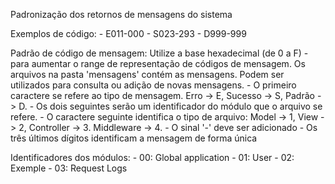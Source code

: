 Padronização dos retornos de mensagens do sistema

Exemplos de código:
    - E011-000
    - S023-293
    - D999-999

Padrão de código de mensagem:
    Utilize a base hexadecimal (de 0 a F) - para aumentar o range de representação de códigos de mensagem.
    Os arquivos na pasta 'mensagens' contém as mensagens. Podem ser utilizados para consulta ou adição de novas mensagens.
    - O primeiro caractere se refere ao tipo de mensagem.
        Erro    -> E,
        Sucesso -> S,
        Padrão  -> D.
    - Os dois seguintes serão um identificador do módulo que o arquivo se refere.
    - O caractere seguinte identifica o tipo de arquivo:
        Model      -> 1,
        View       -> 2,
        Controller -> 3.
        Middleware -> 4.
    - O sinal '-' deve ser adicionado
    - Os três últimos dígitos identificam a mensagem de forma única

Identificadores dos módulos:
    - 00: Global application
    - 01: User
    - 02: Exemple
    - 03: Request Logs